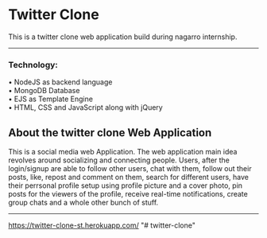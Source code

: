 # Twitter Clone
This is a twitter clone web application build during nagarro internship.
<hr>

### Technology:
• NodeJS as backend language<br>
• MongoDB Database<br>
• EJS as Template Engine<br>
• HTML, CSS and JavaScript along with jQuery




## About the twitter clone Web Application
This is a social media web Application. The web application main idea revolves around socializing and connecting people. Users, after the login/signup are able to follow other users, chat with them, follow out their posts, like, repost and comment on them, search for different users, have their perrsonal profile setup using profile picture and a cover photo, pin posts for the viewers of the profile, receive real-time notifications, create group chats and a whole other bunch of stuff.

<hr>

 https://twitter-clone-st.herokuapp.com/
"# twitter-clone" 
